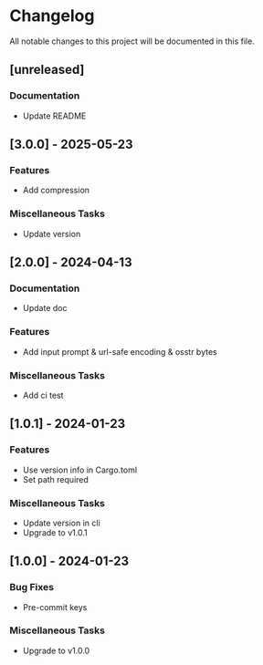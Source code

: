 # Changelog

All notable changes to this project will be documented in this file.

## [unreleased]

### Documentation

- Update README

## [3.0.0] - 2025-05-23

### Features

- Add compression

### Miscellaneous Tasks

- Update version

## [2.0.0] - 2024-04-13

### Documentation

- Update doc

### Features

- Add input prompt & url-safe encoding & osstr bytes

### Miscellaneous Tasks

- Add ci test

## [1.0.1] - 2024-01-23

### Features

- Use version info in Cargo.toml
- Set path required

### Miscellaneous Tasks

- Update version in cli
- Upgrade to v1.0.1

## [1.0.0] - 2024-01-23

### Bug Fixes

- Pre-commit keys

### Miscellaneous Tasks

- Upgrade to v1.0.0

<!-- generated by git-cliff -->
